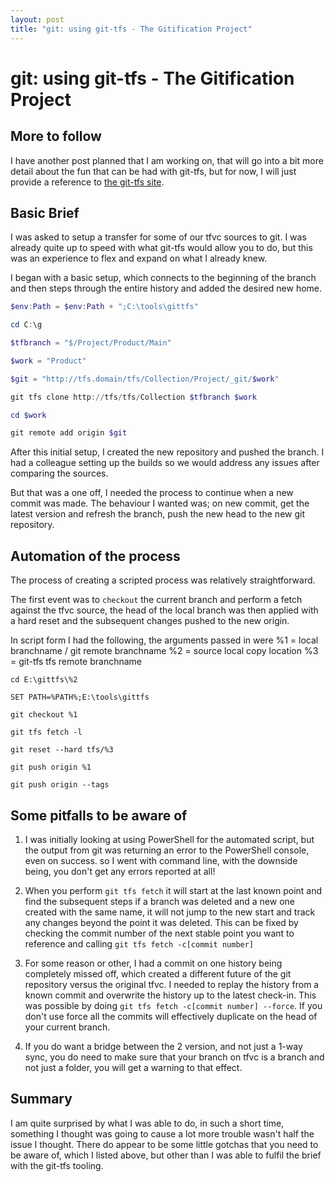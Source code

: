 ```yaml
---
layout: post
title: "git: using git-tfs - The Gitification Project"
---
```

# git: using git-tfs - The Gitification Project

## More to follow

I have another post planned that I am working on, that will go into a bit more detail about the fun that can be had with git-tfs, but for now, I will just provide a reference to [the git-tfs site](http://git-tfs.com/]).

## Basic Brief

I was asked to setup a transfer for some of our tfvc sources to git. I was already quite up to speed with what git-tfs would allow you to do, but this was an experience to flex and expand on what I already knew.

I began with a basic setup, which connects to the beginning of the branch and then steps through the entire history and added the desired new home.

```powershell
$env:Path = $env:Path + ";C:\tools\gittfs"

cd C:\g

$tfbranch = "$/Project/Product/Main"

$work = "Product"

$git = "http://tfs.domain/tfs/Collection/Project/_git/$work"

git tfs clone http://tfs/tfs/Collection $tfbranch $work

cd $work

git remote add origin $git
```

After this initial setup, I created the new repository and pushed the branch. I had a colleague setting up the builds so we would address any issues after comparing the sources.

But that was a one off, I needed the process to continue when a new commit was made. The behaviour I wanted was; on new commit, get the latest version and refresh the branch, push the new head to the new git repository.

## Automation of the process

The process of creating a scripted process was relatively straightforward. 

The first event was to `checkout` the current branch and perform a fetch against the tfvc source, the head of the local branch was then applied with a hard reset and the subsequent changes pushed to the new origin.

In script form I had the following, the arguments passed in were 
%1 = local branchname / git remote branchname
%2 = source local copy location
%3 = git-tfs tfs remote branchname

```shell
cd E:\gittfs\%2

SET PATH=%PATH%;E:\tools\gittfs

git checkout %1

git tfs fetch -l

git reset --hard tfs/%3

git push origin %1

git push origin --tags
```

## Some pitfalls to be aware of

1. I was initially looking at using PowerShell for the automated script, but the output from git was returning an error to the PowerShell console, even on success. so I went with command line, with the downside being, you don't get any errors reported at all!

2. When you perform `git tfs fetch` it will start at the last known point and find the subsequent steps if a branch was deleted and a new one created with the same name, it will not jump to the new start and track any changes beyond the point it was deleted. This can be fixed by checking the commit number of the next stable point you want to reference and calling `git tfs fetch -c[commit number]`

3. For some reason or other, I had a commit on one history being completely missed off, which created a different future of the git repository versus the original tfvc. I needed to replay the history from a known commit and overwrite the history up to the latest check-in. This was possible by doing `git tfs fetch -c[commit number] --force`. If you don't use force all the commits will effectively duplicate on the head of your current branch.

4. If you do want a bridge between the 2 version, and not just a 1-way sync, you do need to make sure that your branch on tfvc is a branch and not just a folder, you will get a warning to that effect.

## Summary

I am quite surprised by what I was able to do, in such a short time, something I thought was going to cause a lot more trouble wasn't half the issue I thought. There do appear to be some little gotchas that you need to be aware of, which I listed above, but other than I was able to fulfil the brief with the git-tfs tooling.
